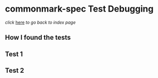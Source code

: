 # commonmark-spec Test Debugging

*click* [here](https://claireconner.github.io/cse15l-lab-reports/) *to go back to index page* 


## How I found the tests

## Test 1

## Test 2


